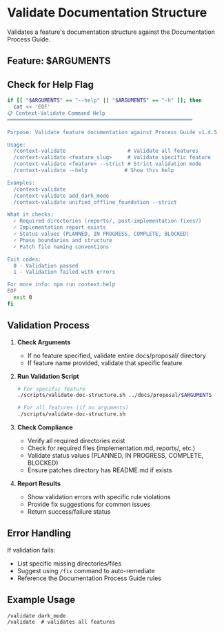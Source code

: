 # Validate Documentation Structure

Validates a feature's documentation structure against the Documentation Process Guide.

## Feature: $ARGUMENTS

## Check for Help Flag

```bash
if [[ "$ARGUMENTS" == "--help" || "$ARGUMENTS" == "-h" ]]; then
  cat << 'EOF'
📋 Context-Validate Command Help
════════════════════════════════════════════════════════════

Purpose: Validate feature documentation against Process Guide v1.4.5

Usage:
  /context-validate                    # Validate all features
  /context-validate <feature_slug>     # Validate specific feature
  /context-validate <feature> --strict # Strict validation mode
  /context-validate --help            # Show this help

Examples:
  /context-validate
  /context-validate add_dark_mode
  /context-validate unified_offline_foundation --strict

What it checks:
  ✓ Required directories (reports/, post-implementation-fixes/)
  ✓ Implementation report exists
  ✓ Status values (PLANNED, IN PROGRESS, COMPLETE, BLOCKED)
  ✓ Phase boundaries and structure
  ✓ Patch file naming conventions

Exit codes:
  0 - Validation passed
  1 - Validation failed with errors

For more info: npm run context:help
EOF
  exit 0
fi
```

## Validation Process

1. **Check Arguments**
   - If no feature specified, validate entire docs/proposal/ directory
   - If feature name provided, validate that specific feature

2. **Run Validation Script**
   ```bash
   # For specific feature
   ./scripts/validate-doc-structure.sh ../docs/proposal/$ARGUMENTS
   
   # For all features (if no arguments)
   ./scripts/validate-doc-structure.sh
   ```

3. **Check Compliance**
   - Verify all required directories exist
   - Check for required files (implementation.md, reports/, etc.)
   - Validate status values (PLANNED, IN PROGRESS, COMPLETE, BLOCKED)
   - Ensure patches directory has README.md if exists

4. **Report Results**
   - Show validation errors with specific rule violations
   - Provide fix suggestions for common issues
   - Return success/failure status

## Error Handling

If validation fails:
- List specific missing directories/files
- Suggest using `/fix` command to auto-remediate
- Reference the Documentation Process Guide rules

## Example Usage

```
/validate dark_mode
/validate  # validates all features
```
